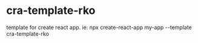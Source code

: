 # cra-template-rko
template for create react app. ie: npx create-react-app my-app --template cra-template-rko
